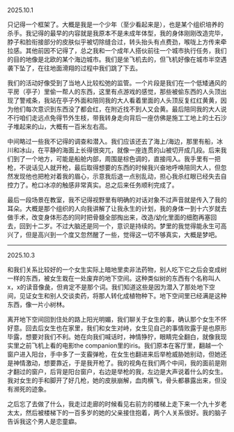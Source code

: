 2025.10.1

只记得一个框架了。大概是我是一个少年（至少看起来是），也是某个组织培养的杀手。我记得的最早的内容就是我原本不是未成年体型，我的身体刚刚改造完毕，脖子和脸衔接部分的皮肤似乎被切除缝合过，转头抬头有点费劲，喉咙上方传来牵拉感。其他前因不记得了，总之我和一个成年人搭伙前往一个城市执行任务，我们的目的地像是北欧的某个海边城市。我们是坐飞机去的，但飞机好像在城市半空遇袭下坠了，在往地面滑翔的过程中我们跳了下去。

我们的活动好像受到了当地人比较松弛的监管。一个片段是我们在一个低矮通风的平房（亭子）里偷一帮人的东西，这里有点游戏的感觉，那些被偷东西的人头顶出现了警戒条，我站在亭子外面和陪同我的大人看着里面的人头顶反复红红黄黄，因为他们每次意识到东西没了都会红，在附近找不到人又会黄。最后陪同我的大人说不行咱们走远点免得节外生枝，带我转身走向背后一座仿佛是施工工地上的土石沙子堆起来的山，大概有一百米左右高。

中间略过一些我不记得的调查和潜入。我们应该还去了海上/海边，那里有船，冰川和冰山，在平静的海面上长得很突兀，就像一座连贯的山被切开成几段。后来我们到了一个地方，可能是船舱内部，周围是棕色调的，直接闯入。我手里有一把枪，不说话见人就开枪，最后取得想要的东西的时候我兴奋地呼唤陪同大人，但忽然发现他也把枪对着我的眉心，示意我后退一点别乱动，担心我杀红眼已经失去自控力了。枪口冰凉的触感非常真实。总之后来任务顺利完成了。

最后一段场景在教室，我不记得视野里有明确的对话对象不过声音就是传入了我的耳朵。大概是那个组织的人向我讲解了让我永生的计划，我的身体一到十六岁就去做手术，改变身体形态的同时把骨髓全部掏出来，改造/幼化里面的细胞再塞回去，回到十二岁。不过大脑还是同一个，意识是持续的。梦里的我觉得能永生可高兴了，但是高兴到一个度又忽然醒了一些，觉得这一切不够真实，大概是梦吧。

***
2025.10.3

和我们关系比较好的一个女生实际上暗地里卖非法药物，别人吃下它之后会变成树一样的东西，被女生栽在一处废弃的地下空间。这种类似树的东西有个名称叫人x，x的读音像彘，但肯定不是那个词。我们知道这些是因为潜入了那处地下空间，见证女生和别人交谈卖药，将那人转化成植物种下。地下空间里已经满是这种东西，像一片小树林。

离开地下空间回到住处的路上阳光明媚，我们聊关于女生的事，确认那个女生不怀好意。回去后女生也在家里，我们和女生对峙，女生见自己的事情败露于是也原形毕露，想要对我们不利。她在向我们喊话时，神情狰狞，眼睛完全翻白，就像我现实里之前飞机上看的电影the companion里的iris。我们原本在客厅里，翻越一个窗户进入阳台，手中多了一支霰弹枪，在女生也翻进来后举枪威胁她别动，但她还是神情激动，想要靠近，于是我开枪了。我的视角在我们两个中间，我的面前是刚才翻过的窗户，后背是阳台窗户，右边是举枪的我，左边是大声说着什么的女生。我对女生的手和脚开了好几枪，她的皮肤崩解，血肉横飞，骨头都暴露出来，但没有濒死的迹象。

之后忘了去做了什么，我走过走廊的时候看见右前方的楼梯上走下来一个九十岁老太太，然后被楼梯下的一百多岁的她的父亲接住抱着，两个人关系很好。我的脑子告诉我这个男人是恋童癖。